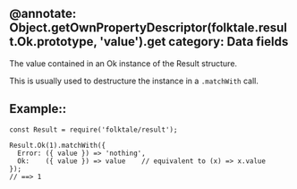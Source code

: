 @annotate: Object.getOwnPropertyDescriptor(folktale.result.Ok.prototype, 'value').get
category: Data fields
---

The value contained in an Ok instance of the Result structure.

This is usually used to destructure the instance in a `.matchWith` call.

## Example::

    const Result = require('folktale/result');

    Result.Ok(1).matchWith({
      Error: ({ value }) => 'nothing',
      Ok:    ({ value }) => value    // equivalent to (x) => x.value
    });
    // ==> 1

